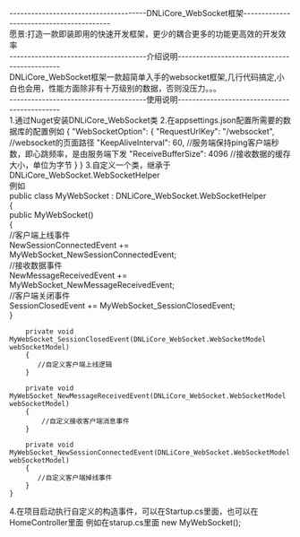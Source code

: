 --------------------------------------DNLiCore_WebSocket框架-----------------------------------------  
愿景:打造一款即装即用的快速开发框架，更少的耦合更多的功能更高效的开发效率  
--------------------------------------介绍说明---------------------------------------------  
DNLiCore_WebSocket框架一款超简单入手的websocket框架,几行代码搞定,小白也会用，性能方面除非有十万级别的数据，否则没压力。。。  
--------------------------------------使用说明---------------------------------------------   
1.通过Nuget安装DNLiCore_WebSocket类
2.在appsettings.json配置所需要的数据库的配置例如
{
  "WebSocketOption": {
			"RequestUrlKey": "/websocket", //websocket的页面路径
			"KeepAliveInterval": 60, //服务端保持ping客户端秒数，即心跳频率，是由服务端下发
			"ReceiveBufferSize": 4096 //接收数据的缓存大小，单位为字节
		}
}
3.自定义一个类，继承于 DNLiCore_WebSocket.WebSocketHelper  
  例如  
  public class MyWebSocket : DNLiCore_WebSocket.WebSocketHelper  
    {  
        public MyWebSocket()  
        {  
            //客户端上线事件  
            NewSessionConnectedEvent += MyWebSocket_NewSessionConnectedEvent;  
            //接收数据事件  
            NewMessageReceivedEvent += MyWebSocket_NewMessageReceivedEvent;  
            //客户端关闭事件  
            SessionClosedEvent += MyWebSocket_SessionClosedEvent;  
        }  
  
        private void MyWebSocket_SessionClosedEvent(DNLiCore_WebSocket.WebSocketModel webSocketModel)  
        {  
           //自定义客户端上线逻辑  
        }   
  
        private void MyWebSocket_NewMessageReceivedEvent(DNLiCore_WebSocket.WebSocketModel webSocketModel)  
        {  
            //自定义接收客户端消息事件  
        }  
  
        private void MyWebSocket_NewSessionConnectedEvent(DNLiCore_WebSocket.WebSocketModel webSocketModel)  
        {  
           //自定义客户端掉线事件   
        }  
    }  

4.在项目启动执行自定义的构造事件，可以在Startup.cs里面，也可以在HomeController里面
  例如在starup.cs里面
  new MyWebSocket();
  


